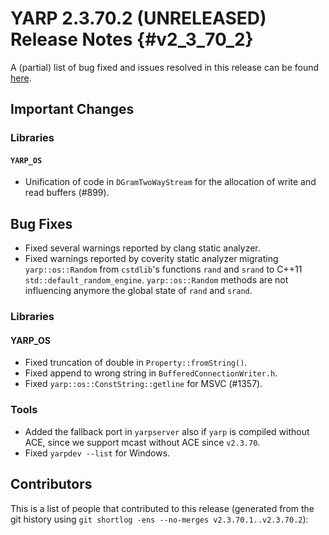 YARP 2.3.70.2 (UNRELEASED) Release Notes                            {#v2_3_70_2}
========================================


A (partial) list of bug fixed and issues resolved in this release can be found
[here](https://github.com/robotology/yarp/issues?q=label%3A%22Fixed+in%3A+YARP+v2.3.70.2%22).

Important Changes
-----------------

### Libraries

#### `YARP_OS`

* Unification of code in `DGramTwoWayStream` for the allocation of write
  and read buffers (#899).

Bug Fixes
---------

* Fixed several warnings reported by clang static analyzer.
* Fixed warnings reported by coverity static analyzer migrating 
  `yarp::os::Random` from `cstdlib`'s functions `rand` and `srand` 
  to C++11 `std::default_random_engine`. `yarp::os::Random` methods are not 
  influencing anymore the global state of `rand` and `srand`.

### Libraries

#### YARP_OS

* Fixed truncation of double in `Property::fromString()`.
* Fixed append to wrong string in `BufferedConnectionWriter.h`.
* Fixed `yarp::os::ConstString::getline` for MSVC (#1357).

### Tools

* Added the fallback port in `yarpserver` also if `yarp`
  is compiled without ACE, since we support mcast without
  ACE since `v2.3.70`.
* Fixed `yarpdev --list` for Windows.


Contributors
------------

This is a list of people that contributed to this release (generated from the
git history using `git shortlog -ens --no-merges v2.3.70.1..v2.3.70.2`):

```
```
